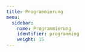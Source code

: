 ```yaml
---
title: Programmierung
menu:
  sidebar:
    name: Programmierung
    identifier: programming
    weight: 15
---
```

